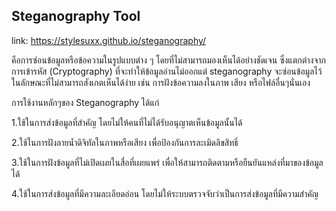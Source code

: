 ## Steganography Tool
link: https://stylesuxx.github.io/steganography/

คือการซ่อนข้อมูลหรือข้อความในรูปแบบต่าง ๆ โดยที่ไม่สามารถมองเห็นได้อย่างชัดเจน
ซึ่งแตกต่างจากการเข้ารหัส (Cryptography) ที่จะทำให้ข้อมูลอ่านไม่ออกแต่ steganography จะซ่อนข้อมูลไว้ในลักษณะที่ไม่สามารถสังเกตเห็นได้ง่าย เช่น การฝังข้อความลงในภาพ เสียง หรือไฟล์อื่นๆนั่นเอง

การใช้งานหลักๆของ Steganography ได้แก่

1.ใช้ในการส่งข้อมูลที่สำคัญ โดยไม่ให้คนที่ไม่ได้รับอนุญาตเห็นข้อมูลนั้นได้ 

2.ใช้ในการฝังลายน้ำดิจิทัลในภาพหรือเสียง เพื่อป้องกันการละเมิดลิขสิทธิ์

3.ใช้ในการฝังข้อมูลที่ไม่เปิดเผยในสื่อที่เผยแพร่ เพื่อให้สามารถติดตามหรือยืนยันแหล่งที่มาของข้อมูลได้

4.ใช้ในการส่งข้อมูลที่มีความละเอียดอ่อน โดยไม่ให้ระบบตรวจจับว่าเป็นการส่งข้อมูลที่มีความสำคัญ
